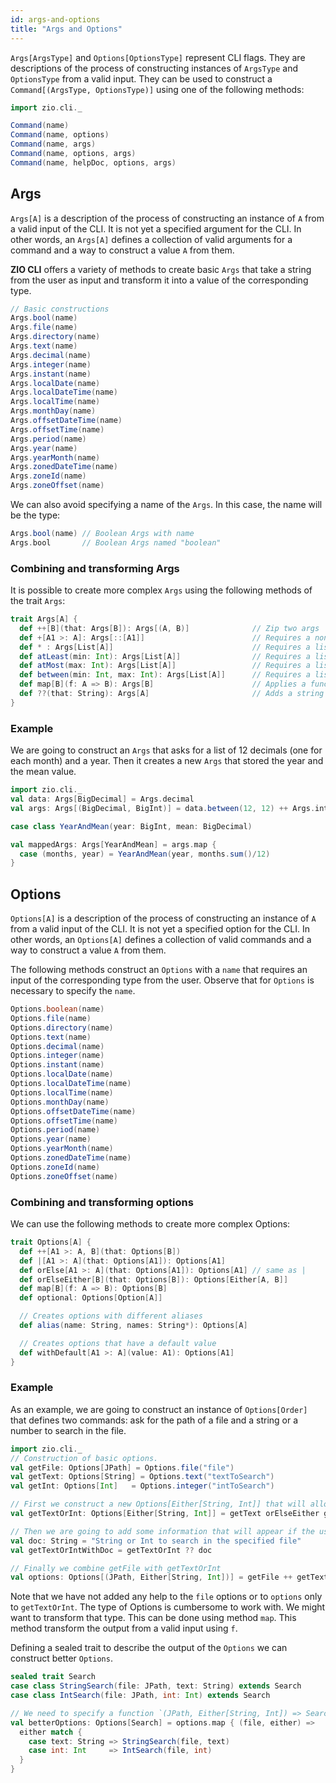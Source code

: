 ```yaml
---
id: args-and-options
title: "Args and Options"
---
```


`Args[ArgsType]` and `Options[OptionsType]` represent CLI flags. They are descriptions of the process of constructing instances of `ArgsType` and `OptionsType` from a valid input.
They can be used to construct a `Command[(ArgsType, OptionsType)]` using one of the following methods:
```scala mdoc:silent
import zio.cli._

Command(name)
Command(name, options)
Command(name, args)
Command(name, options, args)
Command(name, helpDoc, options, args)
```

## Args
`Args[A]` is a description of the process of constructing an instance of `A` from a valid input of the CLI. It is not yet a specified argument for the CLI. In other words, an `Args[A]` defines a collection of valid arguments for a command and a way to construct a value `A` from them.

**ZIO CLI** offers a variety of methods to create basic `Args` that take a string from the user as input and transform it into a value of the corresponding type. 
```scala mdoc:silent
// Basic constructions
Args.bool(name)
Args.file(name)
Args.directory(name)
Args.text(name)
Args.decimal(name)
Args.integer(name)
Args.instant(name)
Args.localDate(name)
Args.localDateTime(name)
Args.localTime(name)
Args.monthDay(name)
Args.offsetDateTime(name)
Args.offsetTime(name)
Args.period(name)
Args.year(name)
Args.yearMonth(name)
Args.zonedDateTime(name)
Args.zoneId(name)
Args.zoneOffset(name)
```
We can also avoid specifying a name of the `Args`. In this case, the name will be the type:
```scala mdoc:silent
Args.bool(name) // Boolean Args with name
Args.bool       // Boolean Args named "boolean"
```

### Combining and transforming Args
It is possible to create more complex `Args` using the following methods of the trait `Args`:
```scala mdoc:silent
trait Args[A] {
  def ++[B](that: Args[B]): Args[(A, B)]              // Zip two args
  def +[A1 >: A]: Args[::[A1]]                        // Requires a non-empty list of Args of type A1
  def * : Args[List[A]]                               // Requires a list of Args of same type
  def atLeast(min: Int): Args[List[A]]                // Requires a list of Args with at least min elements
  def atMost(max: Int): Args[List[A]]                 // Requires a list of Args with at most max elements
  def between(min: Int, max: Int): Args[List[A]]      // Requires a list of Args with a bound on the number of elements
  def map[B](f: A => B): Args[B]                      // Applies a function f to the result of the Args
  def ??(that: String): Args[A]                       // Adds a string to the HelpDoc of the Args
}
```

### Example
We are going to construct an `Args` that asks for a list of 12 decimals (one for each month) and a year. Then it creates a new `Args` that stored the year and the mean value.
```scala mdoc:silent
import zio.cli._
val data: Args[BigDecimal] = Args.decimal
val args: Args[(BigDecimal, BigInt)] = data.between(12, 12) ++ Args.integer

case class YearAndMean(year: BigInt, mean: BigDecimal)

val mappedArgs: Args[YearAndMean] = args.map {
  case (months, year) = YearAndMean(year, months.sum()/12)
}
```

## Options
`Options[A]` is a description of the process of constructing an instance of `A` from a valid input of the CLI. It is not yet a specified option for the CLI. In other words, an `Options[A]` defines a collection of valid commands and a way to construct a value `A` from them.

The following methods construct an `Options` with a `name` that requires an input of the corresponding type from the user. Observe that for `Options` is necessary to specify the `name`.
```scala mdoc:silent
Options.boolean(name)
Options.file(name)
Options.directory(name)
Options.text(name)
Options.decimal(name)
Options.integer(name)
Options.instant(name)
Options.localDate(name)
Options.localDateTime(name)
Options.localTime(name)
Options.monthDay(name)
Options.offsetDateTime(name)
Options.offsetTime(name)
Options.period(name)
Options.year(name)
Options.yearMonth(name)
Options.zonedDateTime(name)
Options.zoneId(name)
Options.zoneOffset(name)
```
### Combining and transforming options
We can use the following methods to create more complex Options:
```scala mdoc:silent
trait Options[A] {
  def ++[A1 >: A, B](that: Options[B])
  def |[A1 >: A](that: Options[A1]): Options[A1]
  def orElse[A1 >: A](that: Options[A1]): Options[A1] // same as |
  def orElseEither[B](that: Options[B]): Options[Either[A, B]] 
  def map[B](f: A => B): Options[B] 
  def optional: Options[Option[A]] 

  // Creates options with different aliases
  def alias(name: String, names: String*): Options[A]

  // Creates options that have a default value
  def withDefault[A1 >: A](value: A1): Options[A1]
}
```

### Example
As an example, we are going to construct an instance of `Options[Order]` that defines two commands: ask for the path of a file and a string or a number to search in the file.
```scala mdoc:silent
import zio.cli._
// Construction of basic options.
val getFile: Options[JPath] = Options.file("file")
val getText: Options[String] = Options.text("textToSearch")
val getInt: Options[Int]   = Options.integer("intToSearch")

// First we construct a new Options[Either[String, Int]] that will allow to enter only one of the two possibilities in the CLI.
val getTextOrInt: Options[Either[String, Int]] = getText orElseEither getInt

// Then we are going to add some information that will appear if the user ask for help in the CLI App
val doc: String = "String or Int to search in the specified file"
val getTextOrIntWithDoc = getTextOrInt ?? doc

// Finally we combine getFile with getTextOrInt 
val options: Options[(JPath, Either[String, Int])] = getFile ++ getTextOrIntWithDoc

```
Note that we have not added any help to the `file` options or to `options` only to `getTextOrInt`.
The type of Options is cumbersome to work with. We might want to transform that type. This can be done using method `map`. This method transform the output from a valid input using `f`.

Defining a sealed trait to describe the output of the `Options` we can construct better `Options`.
```scala mdoc:silent
sealed trait Search
case class StringSearch(file: JPath, text: String) extends Search
case class IntSearch(file: JPath, int: Int) extends Search

// We need to specify a function `(JPath, Either[String, Int]) => Search`
val betterOptions: Options[Search] = options.map { (file, either) =>
  either match {
    case text: String => StringSearch(file, text)
    case int: Int     => IntSearch(file, int)
  }
}
```








 




